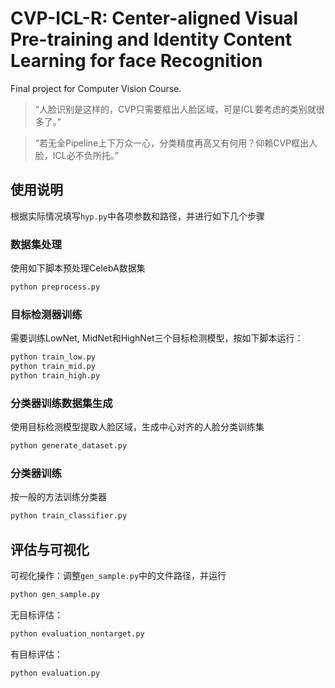 # CVP-ICL-R: Center-aligned Visual Pre-training and Identity Content Learning for face Recognition

Final project for Computer Vision Course.

> “人脸识别是这样的，CVP只需要框出人脸区域，可是ICL要考虑的类别就很多了。”

> “若无全Pipeline上下万众一心，分类精度再高又有何用？仰赖CVP框出人脸，ICL必不负所托。”

## 使用说明

根据实际情况填写`hyp.py`中各项参数和路径，并进行如下几个步骤

### 数据集处理

使用如下脚本预处理CelebA数据集
```bash
python preprocess.py
```

### 目标检测器训练

需要训练LowNet, MidNet和HighNet三个目标检测模型，按如下脚本运行：
```bash
python train_low.py
python train_mid.py
python train_high.py
```


### 分类器训练数据集生成

使用目标检测模型提取人脸区域，生成中心对齐的人脸分类训练集
```bash
python generate_dataset.py
```

### 分类器训练

按一般的方法训练分类器
```bash
python train_classifier.py
```

## 评估与可视化

可视化操作：调整`gen_sample.py`中的文件路径，并运行
```bash
python gen_sample.py
```


无目标评估：
```bash
python evaluation_nontarget.py
```

有目标评估：
```bash
python evaluation.py
```








